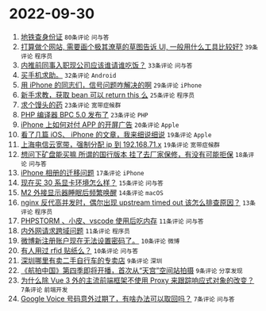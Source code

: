 # 2022-09-30

1. [地铁查身份证](https://www.v2ex.com/t/883966) `80条评论` `问与答`
1. [打算做个网站, 需要画个极其潦草的草图告诉 UI, 一般用什么工具比较好?](https://www.v2ex.com/t/883946) `39条评论` `程序员`
1. [内推前同事入职现公司应该谁请谁吃饭？](https://www.v2ex.com/t/883977) `33条评论` `问与答`
1. [买手机求助。](https://www.v2ex.com/t/883957) `32条评论` `Android`
1. [用 iPhone 的同志们，信号问题咋解决的啊](https://www.v2ex.com/t/883961) `29条评论` `iPhone`
1. [新手求教，获取 bean 可以 return this 么](https://www.v2ex.com/t/883960) `25条评论` `程序员`
1. [求个馒头的药](https://www.v2ex.com/t/883968) `23条评论` `宽带症候群`
1. [PHP 编译器 BPC 5.0 发布了](https://www.v2ex.com/t/883959) `23条评论` `PHP`
1. [iPhone 上如何对付 APP 的开屏广告](https://www.v2ex.com/t/883972) `20条评论` `Apple`
1. [看了几篇 iOS、 iPhone 的文章，我来细说细说](https://www.v2ex.com/t/883956) `19条评论` `Apple`
1. [上海电信云宽带，强制分配 ip 到 192.168.71.x](https://www.v2ex.com/t/883938) `19条评论` `宽带症候群`
1. [想问下矿盘能买嘛 所谓的国行版本 挂了去厂家保修，有没有可能拒保](https://www.v2ex.com/t/883942) `18条评论` `问与答`
1. [iPhone 相册的迁移问题](https://www.v2ex.com/t/883954) `17条评论` `iPhone`
1. [现在买 30 系显卡环境怎么样？](https://www.v2ex.com/t/883978) `15条评论` `问与答`
1. [M2 外接显示器睡眠后频繁唤醒](https://www.v2ex.com/t/883949) `14条评论` `macOS`
1. [nginx 反代高并发时，偶尔出现 upstream timed out 该怎么排查原因？](https://www.v2ex.com/t/883940) `13条评论` `程序员`
1. [PHPSTORM 、小皮、vscode 使用后吃内存](https://www.v2ex.com/t/883953) `11条评论` `问与答`
1. [内外网请求跨域问题](https://www.v2ex.com/t/883941) `11条评论` `程序员`
1. [微博新注册账户现在无法设置密码了。](https://www.v2ex.com/t/883958) `10条评论` `微博`
1. [有人用过 rfid 贴纸么？](https://www.v2ex.com/t/883936) `10条评论` `问与答`
1. [深圳哪里有卖二手自行车的专卖店](https://www.v2ex.com/t/883965) `9条评论` `深圳`
1. [《航拍中国》第四季即将开播，首次从“天宫”空间站拍摄](https://www.v2ex.com/t/883937) `9条评论` `分享发现`
1. [为什么除 Vue 3 外的主流前端框架不使用 Proxy 来跟踪响应式对象的改变？](https://www.v2ex.com/t/883988) `7条评论` `前端开发`
1. [Google Voice 号码意外过期了，有啥办法可以取回吗？](https://www.v2ex.com/t/883975) `7条评论` `问与答`
